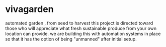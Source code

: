 # vivagarden
automated garden , from seed to harvest
this project is directed toward those who will appreciate what fresh sustainable produce from your own location can provide.
we are building this with automation systems in place so that it has the option of being "unmanned" after initial setup.

